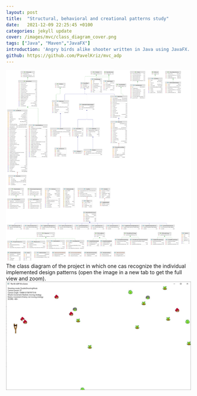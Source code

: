 ```yaml
---
layout: post
title:  "Structural, behavioral and creational patterns study"
date:   2021-12-09 22:25:45 +0100
categories: jekyll update
cover: /images/mvc/class_diagram_cover.png
tags: ["Java", "Maven","JavaFX"]
introduction: 'Angry birds alike shooter written in Java using JavaFX. It was a semestral project at my university in a course Architecture and Design Patterns. Besides others, there are used structural patterns like bridge or proxy and behavioral patterns with examples of memento, command and interpreter, the well known creational pattern family of factories is represented by Abstract Factory. The whole application is following architecture Model-View-Controller.'
github: https://github.com/PavelKriz/mvc_adp
---
```



![In game image](/images/mvc/adp_semestralka.png "Class diagram")
The class diagram of the project in which one cas recognize the individual implemented design patterns (open the image in a new tab to get the full view and zoom). 
![In game image](/images/mvc/mvc2.jpg "In game image")